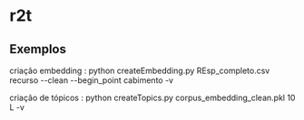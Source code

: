 # r2t

## Exemplos  

criação embedding  :    python createEmbedding.py REsp_completo.csv recurso --clean --begin_point cabimento -v

criação de tópicos : python createTopics.py corpus_embedding_clean.pkl 10 L -v
